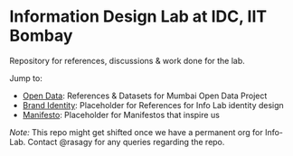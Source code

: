 Information Design Lab at IDC, IIT Bombay
=========================================

Repository for references, discussions &amp; work done for the lab.

Jump to:
* [Open Data](https://github.com/rasagy/info-lab-idc/tree/master/open-data): References & Datasets for Mumbai Open Data Project
* [Brand Identity](https://github.com/rasagy/info-lab-idc/tree/master/identity): Placeholder for References for Info Lab identity design
* [Manifesto](https://github.com/rasagy/info-lab-idc/tree/master/manifesto): Placeholder for Manifestos that inspire us

_Note:_ This repo might get shifted once we have a permanent org for Info-Lab. Contact @rasagy for any queries regarding the repo.

